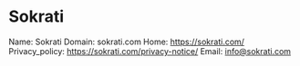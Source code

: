 
# Sokrati

Name: Sokrati
Domain: sokrati.com
Home: https://sokrati.com/
Privacy_policy: https://sokrati.com/privacy-notice/
Email: info@sokrati.com
